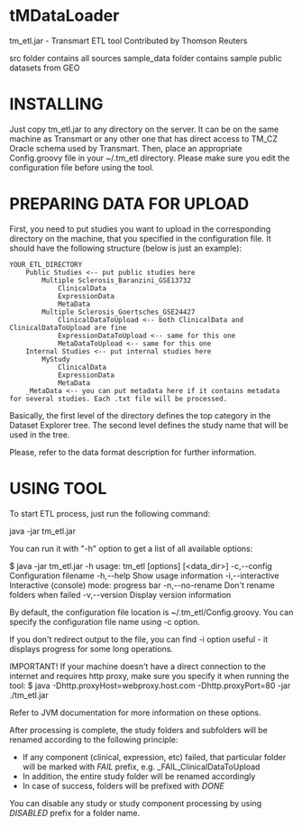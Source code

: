 tMDataLoader
============

tm_etl.jar - Transmart ETL tool
Contributed by Thomson Reuters

src folder contains all sources
sample_data folder contains sample public datasets from GEO


INSTALLING
==========

Just copy tm_etl.jar to any directory on the server. It can be on the same machine as Transmart or any other one that has direct access to TM_CZ Oracle schema used by Transmart.
Then, place an appropriate Config.groovy file in your ~/.tm_etl directory. Please make sure you edit the configuration file before using the tool.

PREPARING DATA FOR UPLOAD
=========================

First, you need to put studies you want to upload in the corresponding directory on the machine, that you specified in the configuration file.
It should have the following structure (below is just an example):

	YOUR_ETL_DIRECTORY
		Public Studies <-- put public studies here
			Multiple Sclerosis_Baranzini_GSE13732
				ClinicalData
				ExpressionData
				MetaData
			Multiple Sclerosis_Goertsches_GSE24427
				ClinicalDataToUpload <-- both ClinicalData and ClinicalDataToUpload are fine
				ExpressionDataToUpload <-- same for this one
				MetaDataToUpload <-- same for this one
		Internal Studies <-- put internal studies here
			MyStudy
				ClinicalData
				ExpressionData
				MetaData
		_MetaData <-- you can put metadata here if it contains metadata for several studies. Each .txt file will be processed.
			
Basically, the first level of the directory defines the top category in the Dataset Explorer tree.
The second level defines the study name that will be used in the tree.

Please, refer to the data format description for further information.

USING TOOL
==========

To start ETL process, just run the following command:

java -jar tm_etl.jar

You can run it with "-h" option to get a list of all available options:

$ java -jar tm_etl.jar -h
usage: tm_etl [options] [<data_dir>]
 -c,--config <config>   Configuration filename
 -h,--help              Show usage information
 -i,--interactive       Interactive (console) mode: progress bar
 -n,--no-rename         Don't rename folders when failed
 -v,--version           Display version information
 
By default, the configuration file location is ~/.tm_etl/Config.groovy.
You can specify the configuration file name using -c option.

If you don't redirect output to the file, you can find -i option useful - it displays progress for some long operations.

IMPORTANT! If your machine doesn't have a direct connection to the internet and requires http proxy, make sure you specify it when running the tool:
$ java -Dhttp.proxyHost=webproxy.host.com -Dhttp.proxyPort=80 -jar ./tm_etl.jar

Refer to JVM documentation for more information on these options.

After processing is complete, the study folders and subfolders will be renamed according to the following principle:

 - If any component (clinical, expression, etc) failed, that particular folder will be marked with _FAIL_ prefix, e.g. _FAIL_ClinicalDataToUpload
 - In addition, the entire study folder will be renamed accordingly
 - In case of success, folders will be prefixed with _DONE_
 
You can disable any study or study component processing by using _DISABLED_ prefix for a folder name.



 
 

